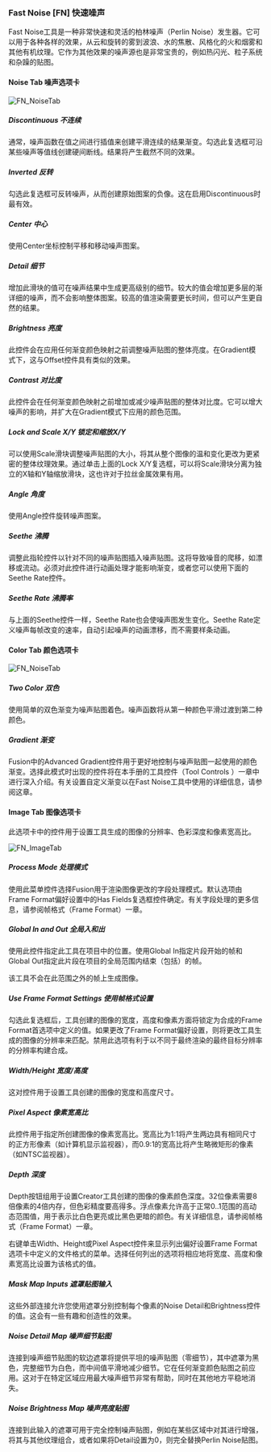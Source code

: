 ### Fast Noise [FN] 快速噪声

Fast Noise工具是一种非常快速和灵活的柏林噪声（Perlin Noise）发生器。它可以用于各种各样的效果，从云和旋转的雾到波浪、水的焦散、风格化的火和烟雾和其他有机纹理。它作为其他效果的噪声源也是非常宝贵的，例如热闪光、粒子系统和杂躁的贴图。

#### Noise Tab 噪声选项卡

![FN_NoiseTab](images/FN_NoiseTab.png)

##### Discontinuous 不连续

通常，噪声函数在值之间进行插值来创建平滑连续的结果渐变。勾选此复选框可沿某些噪声等值线创建硬间断线。结果将产生截然不同的效果。

##### Inverted 反转

勾选此复选框可反转噪声，从而创建原始图案的负像。这在启用Discontinuous时最有效。

##### Center 中心

使用Center坐标控制平移和移动噪声图案。

##### Detail 细节

增加此滑块的值可在噪声结果中生成更高级别的细节。较大的值会增加更多层的渐详细的噪声，而不会影响整体图案。较高的值渲染需要更长时间，但可以产生更自然的结果。

##### Brightness 亮度

此控件会在应用任何渐变颜色映射之前调整噪声贴图的整体亮度。在Gradient模式下，这与Offset控件具有类似的效果。

##### Contrast 对比度

此控件会在任何渐变颜色映射之前增加或减少噪声贴图的整体对比度。它可以增大噪声的影响，并扩大在Gradient模式下应用的颜色范围。

##### Lock and Scale X/Y 锁定和缩放X/Y

可以使用Scale滑块调整噪声贴图的大小，将其从整个图像的温和变化更改为更紧密的整体纹理效果。通过单击上面的Lock X/Y复选框，可以将Scale滑块分离为独立的X轴和Y轴缩放滑块，这也许对于拉丝金属效果有用。

##### Angle 角度

使用Angle控件旋转噪声图案。

##### Seethe 沸腾

调整此指轮控件以针对不同的噪声贴图插入噪声贴图。这将导致噪音的爬移，如漂移或流动。必须对此控件进行动画处理才能影响渐变，或者您可以使用下面的Seethe Rate控件。

##### Seethe Rate 沸腾率

与上面的Seethe控件一样，Seethe Rate也会使噪声图发生变化。Seethe Rate定义噪声每帧改变的速率，自动引起噪声的动画漂移，而不需要样条动画。

#### Color Tab 颜色选项卡

![FN_NoiseTab](images/FN_NoiseTab.png)

##### Two Color 双色

使用简单的双色渐变为噪声贴图着色。噪声函数将从第一种颜色平滑过渡到第二种颜色。

##### Gradient 渐变

Fusion中的Advanced Gradient控件用于更好地控制与噪声贴图一起使用的颜色渐变。选择此模式时出现的控件将在本手册的工具控件（Tool Controls ）一章中进行深入介绍。有关设置自定义渐变以在Fast Noise工具中使用的详细信息，请参阅这章。

#### Image Tab 图像选项卡

此选项卡中的控件用于设置工具生成的图像的分辨率、色彩深度和像素宽高比。

![FN_ImageTab](images/FN_ImageTab.png)

##### Process Mode 处理模式

使用此菜单控件选择Fusion用于渲染图像更改的字段处理模式。默认选项由Frame Format偏好设置中的Has Fields复选框控件确定。有关字段处理的更多信息，请参阅帧格式（Frame Format）一章。

##### Global In and Out 全局入和出

使用此控件指定此工具在项目中的位置。使用Global In指定片段开始的帧和Global Out指定此片段在项目的全局范围内结束（包括）的帧。

该工具不会在此范围之外的帧上生成图像。

##### Use Frame Format Settings 使用帧格式设置

勾选此复选框后，工具创建的图像的宽度，高度和像素方面将锁定为合成的Frame Format首选项中定义的值。如果更改了Frame Format偏好设置，则将更改工具生成的图像的分辨率来匹配。禁用此选项有利于以不同于最终渲染的最终目标分辨率的分辨率构建合成。

##### Width/Height 宽度/高度

这对控件用于设置工具创建的图像的宽度和高度尺寸。

##### Pixel Aspect 像素宽高比

此控件用于指定所创建图像的像素宽高比。宽高比为1:1将产生两边具有相同尺寸的正方形像素（如计算机显示监视器），而0.9:1的宽高比将产生略微矩形的像素（如NTSC监视器）。

##### Depth 深度

Depth按钮组用于设置Creator工具创建的图像的像素颜色深度。32位像素需要8倍像素的4倍内存，但色彩精度要高得多。浮点像素允许高于正常0..1范围的高动态范围值，用于表示比白色更亮或比黑色更暗的颜色。有关详细信息，请参阅帧格式（Frame Format）一章。

右键单击Width、Height或Pixel Aspect控件来显示列出偏好设置Frame Format选项卡中定义的文件格式的菜单。选择任何列出的选项将相应地将宽度、高度和像素宽高比设置为该格式的值。

##### Mask Map Inputs 遮罩贴图输入

这些外部连接允许您使用遮罩分别控制每个像素的Noise Detail和Brightness控件的值。这会有一些有趣和创造性的效果。

##### Noise Detail Map 噪声细节贴图

连接到噪声细节贴图的软边遮罩将提供平坦的噪声贴图（零细节），其中遮罩为黑色，完整细节为白色，而中间值平滑地减少细节。它在任何渐变颜色贴图之前应用。这对于在特定区域应用最大噪声细节非常有帮助，同时在其他地方平稳地消失。

##### Noise Brightness Map 噪声亮度贴图

连接到此输入的遮罩可用于完全控制噪声贴图，例如在某些区域中对其进行增强，将其与其他纹理组合，或者如果将Detail设置为0，则完全替换Perlin Noise贴图。